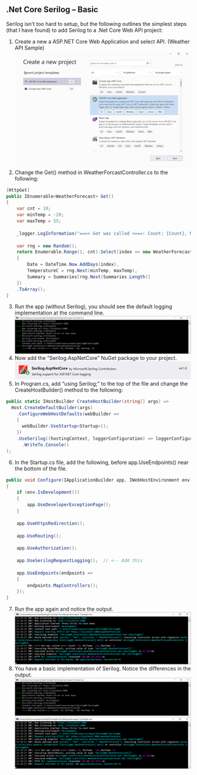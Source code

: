 

## .Net Core Serilog – Basic

Serilog isn't too hard to setup, but the following outlines the simplest steps (that I have found) to add Serilog to a .Net Core Web API project:
1. Create a new a ASP.NET Core Web Application and select API. (Weather API Sample)
  ![Image alt text](Images/VS-New-Dialog.png?raw=true)
2. Change the Get() method in WeatherForcastController.cs to the following:
  ```C#
  [HttpGet]
  public IEnumerable<WeatherForecast> Get()
  {
      var cnt = 10;
      var minTemp = -20;
      var maxTemp = 55;

      _logger.LogInformation("===> Get was called <===: Count: {Count}, MinTemp: {MinTemp}, MaxTemp: {MaxTemp}", cnt, minTemp, maxTemp);

      var rng = new Random();
      return Enumerable.Range(1, cnt).Select(index => new WeatherForecast
      {
          Date = DateTime.Now.AddDays(index),
          TemperatureC = rng.Next(minTemp, maxTemp),
          Summary = Summaries[rng.Next(Summaries.Length)]
      })
      .ToArray();
  }
  ```
3. Run the app (without Serilog), you should see the default logging implementation at the command line.
  ![Image alt text](Images/Console-Non-Serilog.png?raw=true)
4. Now add the “Serilog.AspNetCore” NuGet package to your project.
  ![Image alt text](Images/NuGet-Serilog.png?raw=true)
5. In Program.cs, add “using Serilog;” to the top of the file and change the  CreateHostBuilder() method to the following:
  ```C#
  public static IHostBuilder CreateHostBuilder(string[] args) =>
    Host.CreateDefaultBuilder(args)
      .ConfigureWebHostDefaults(webBuilder =>
      {
        webBuilder.UseStartup<Startup>();
      })
      .UseSerilog((hostingContext, loggerConfiguration) => loggerConfiguration
        .WriteTo.Console()
  );
  ```
6. In the Startup.cs file, add the following, before app.UseEndpoints() near the bottom of the file.
  ```C#
  public void Configure(IApplicationBuilder app, IWebHostEnvironment env)
  {
      if (env.IsDevelopment())
      {
          app.UseDeveloperExceptionPage();
      }

      app.UseHttpsRedirection();

      app.UseRouting();

      app.UseAuthorization();

      app.UseSerilogRequestLogging();  // <-- Add this

      app.UseEndpoints(endpoints =>
      {
          endpoints.MapControllers();
      });
  }
  ```
7. Run the app again and notice the output.
  ![Image alt text](Images/Console-Serilog.png?raw=true)
8. You have a basic implementation of Serilog. Notice the differences in the output.
  ![Image alt text](Images/Console-Non-Serilog.png?raw=true)
  ![Image alt text](Images/Console-Serilog.png?raw=true)
